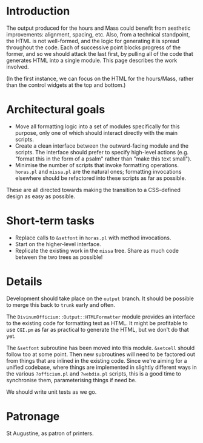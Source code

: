 # Introduction #

The output produced for the hours and Mass could benefit from aesthetic improvements: alignment, spacing, etc. Also, from a technical standpoint, the HTML is not well-formed, and the logic for generating it is spread throughout the code. Each of successive point blocks progress of the former, and so we should attack the last first, by pulling all of the code that generates HTML into a single module. This page describes the work involved.

(In the first instance, we can focus on the HTML for the hours/Mass, rather than the control widgets at the top and bottom.)


# Architectural goals #

  * Move all formatting logic into a set of modules specifically for this purpose, only one of which should interact directly with the main scripts.
  * Create a clean interface between the outward-facing module and the scripts. The interface should prefer to specify high-level actions (e.g. "format this in the form of a psalm" rather than "make this text small").
  * Minimise the number of scripts that invoke formatting operations. `horas.pl` and `missa.pl` are the natural ones; formatting invocations elsewhere should be refactored into these scripts as far as possible.

These are all directed towards making the transition to a CSS-defined design as easy as possible.


# Short-term tasks #

  * Replace calls to `&setfont` in `horas.pl` with method invocations.
  * Start on the higher-level interface.
  * Replicate the existing work in the `missa` tree. Share as much code between the two trees as possible!


# Details #

Development should take place on the `output` branch. It should be possible to merge this back to `trunk` early and often.

The `DivinumOfficium::Output::HTMLFormatter` module provides an interface to the existing code for formatting text as HTML. It might be profitable to use `CGI.pm` as far as practical to generate the HTML, but we don't do that yet.

The `&setfont` subroutine has been moved into this module. `&setcell` should follow too at some point. Then new subroutines will need to be factored out from things that are inlined in the existing code. Since we're aiming for a unified codebase, where things are implemented in slightly different ways in the various `?officium.pl` and `?webdia.pl` scripts, this is a good time to synchronise them, parameterising things if need be.

We should write unit tests as we go.


# Patronage #

St Augustine, as patron of printers.